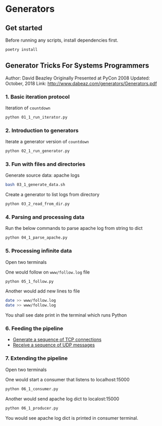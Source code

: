 # Generators

## Get started

Before running any scripts, install dependencies first.

```bash
poetry install
```

## Generator Tricks For Systems Programmers

Author: David Beazley
Originally Presented at PyCon 2008
Updated: October, 2018
Link: http://www.dabeaz.com/generators/Generators.pdf

### 1. Basic iteration protocol

Iteration of `countdown`

```bash
python 01_1_run_iterator.py
```

### 2. Introduction to generators

Iterate a generator version of `countdown`

```bash
python 02_1_run_generator.py
```

### 3. Fun with files and directories

Generate source data: apache logs

```bash
bash 03_1_generate_data.sh
```

Create a generator to list logs from directory

```bash
python 03_2_read_from_dir.py
```

### 4. Parsing and processing data

Run the below commands to parse apache log from string to dict

```bash
python 04_1_parse_apache.py
```

### 5. Processing infinite data

Open two terminals

One would follow on `www/follow.log` file

```bash
python 05_1_follow.py
```

Another would add new lines to file

```bash
date >> www/follow.log
date >> www/follow.log
```

You shall see date print in the terminal which runs Python

### 6. Feeding the pipeline

- [Generate a sequence of TCP connections](./genreceive.py)
- [Receive a sequence of UDP messages](./genmessages.py)

### 7. Extending the pipeline

Open two terminals

One would start a consumer that listens to localhost:15000

```bash
python 06_1_consumer.py
```

Another would send apache log dict to localost:15000

```bash
python 06_1_producer.py
```

You would see apache log dict is printed in consumer terminal.
